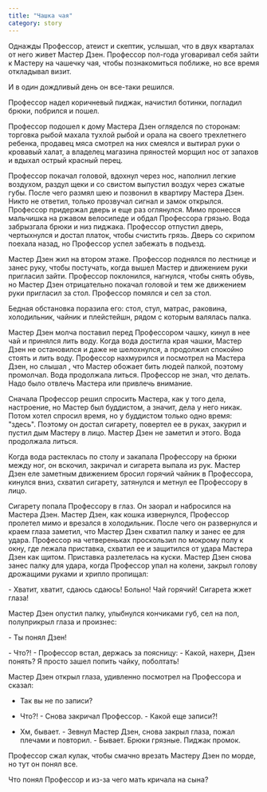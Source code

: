 ```yaml
---
title: "Чашка чая"
category: story
---
```



Однажды Профессор, атеист и скептик, услышал, что в двух кварталах от него живет Мастер Дзен. Профессор пол-года уговаривал себя зайти к Мастеру на чашечку чая, чтобы познакомиться поближе,  но все время откладывал визит.  

И в один дождливый день он все-таки решился.

Профессор надел коричневый пиджак, начистил ботинки, погладил брюки, побрился и пошел. 

Профессор подошел к дому Мастера Дзен огляделся по сторонам: торговка рыбой  махала тухлой рыбой и орала на своего трехлетнего ребенка, продавец мяса смотрел на них смеялся и  вытирал руки о кровавый халат, а владелец магазина пряностей морщил нос от запахов и вдыхал острый красный перец. 

Профессор покачал головой, вдохнул через нос, наполнил легкие воздухом,  раздул щеки и со свистом выпустил воздух через сжатые  губы. После чего размял шею и позвонил в квартиру Мастера Дзен. Никто не ответил, только прозвучал сигнал и замок открылся. Профессор придержал дверь и еще раз оглянулся. Мимо пронесся мальчишка на ржавом велосипеде и обдал Профессора грязью. Вода забрызгала брюки и низ пиджака. Профессор отпустил дверь, чертыхнулся и достал платок, чтобы счистить грязь. Дверь со скрипом поехала назад, но Профессор успел забежать в подъезд. 

Мастер Дзен жил на втором этаже. Профессор поднялся по лестнице и занес руку, чтобы постучать, когда вышел Мастер и движением руки пригласил зайти. Профессор поклонился, нагнулся, чтобы снять обувь, но Мастер Дзен отрицательно покачал головой и тем же движением руки пригласил за стол. Профессор помялся и сел за стол.

Бедная обстановка поразила его: стол, стул, матрас, раковина, холодильник, чайник и плейстейшн, рядом с которым валялась палка. 

Мастер Дзен молча поставил перед Профессором чашку, кинул в нее чай и принялся лить воду. Когда вода достигла края чашки, Мастер Дзен не остановился и даже не шелохнулся,  а продолжил спокойно стоять и лить воду. Профессор нахмурился и посмотрел на Мастера Дзен, но слышал , что Мастер обожает бить людей палкой, поэтому промолчал. Вода продолжала литься. Профессор не знал, что делать. Надо было отвлечь Мастера или привлечь внимание. 

Сначала Профессор решил спросить Мастера, как у того дела, настроение, но Мастер был буддистом, а значит, дела у него никак. Потом хотел спросил время, но у буддистом только одно время: "здесь". Поэтому он достал сигарету, повертел ее в руках, закурил и пустил дым Мастеру в лицо. Мастер Дзен не заметил и этого. Вода продолжала литься.

Когда вода растеклась по столу и закапала Профессору на брюки между ног, он вскочил, закричал и сигарета выпала  из рук.  Мастер Дзен еле заметным движением бросил горячий чайник в Профессора, кинулся вниз, схватил сигарету, затянулся и метнул ее Профессору в лицо. 

Сигарету попала Профессору в глаз. Он заорал и набросился на Мастера Дзен. Мастер Дзен, как кошка извернулся, Профессор пролетел мимо и врезался в холодильник. После чего он развернулся и  краем глаза заметил, что Мастер Дзен схватил палку и занес ее для удара. Профессор  на четвереньках проскользил по мокрому полу к окну, где лежала приставка, схватил ее и защитился от удара Мастера Дзен как щитом. Приставка разлетелась на куски. Мастер Дзен снова занес палку для удара, когда Профессор упал на колени, закрыл голову дрожащими руками и хрипло пропищал: 

<p>- Хватит, хватит, сдаюсь сдаюсь! Больно! Чай горячий! Сигарета жжет глаза!</p>

Мастер Дзен опустил палку, улыбнулся кончиками губ, сел на пол, полуприкрыл глаза и произнес:

 <p>- Ты понял Дзен!</p>

 <p>- Что?! - Профессор встал, держась за поясницу: - Какой, нахерн,  Дзен понять? Я просто зашел попить чайку, поболтать! </p>

Мастер Дзен открыл глаза, удивленно посмотрел на Профессора и сказал: 

- Так вы не по записи?

- Что?! - Снова закричал Профессор. - Какой еще записи?!

- Хм, бывает. - Зевнул Мастер Дзен, снова закрыл глаза, пожал плечами и повторил. - Бывает. Брюки грязные. Пиджак промок.

Профессор сжал кулак, чтобы смачно врезать Мастеру Дзен по морде, но тут он понял все.

Что понял Профессор и из-за чего мать кричала на сына?
